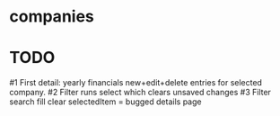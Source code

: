 # companies

# TODO

#1 First detail: yearly financials new+edit+delete entries for selected company.
#2 Filter runs select which clears unsaved changes
#3 Filter search fill clear selectedItem = bugged details page

